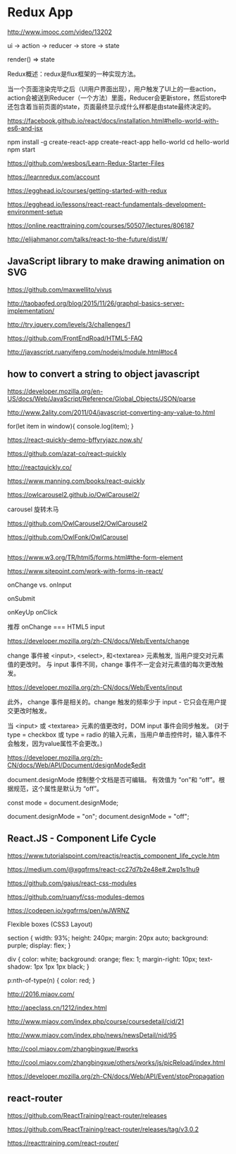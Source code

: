 # Redux App


http://www.imooc.com/video/13202


ui -> action -> reducer -> store -> state 


render() => state


Redux概述：redux是flux框架的一种实现方法。

当一个页面渲染完毕之后（UI用户界面出现），用户触发了UI上的一些action，action会被送到Reducer（一个方法）里面，Reducer会更新store，然后store中还包含着当前页面的state，页面最终显示成什么样都是由state最终决定的。




https://facebook.github.io/react/docs/installation.html#hello-world-with-es6-and-jsx

npm install -g create-react-app
create-react-app hello-world
cd hello-world
npm start






https://github.com/wesbos/Learn-Redux-Starter-Files

https://learnredux.com/account



https://egghead.io/courses/getting-started-with-redux

https://egghead.io/lessons/react-react-fundamentals-development-environment-setup


https://online.reacttraining.com/courses/50507/lectures/806187



http://elijahmanor.com/talks/react-to-the-future/dist/#/












## JavaScript library to make drawing animation on SVG


https://github.com/maxwellito/vivus

http://taobaofed.org/blog/2015/11/26/graphql-basics-server-implementation/





http://try.jquery.com/levels/3/challenges/1


https://github.com/FrontEndRoad/HTML5-FAQ


http://javascript.ruanyifeng.com/nodejs/module.html#toc4





## how to convert a string to object javascript

https://developer.mozilla.org/en-US/docs/Web/JavaScript/Reference/Global_Objects/JSON/parse


http://www.2ality.com/2011/04/javascript-converting-any-value-to.html






for(let item in window){
    console.log(item);
}






https://react-quickly-demo-bffyryjazc.now.sh/


https://github.com/azat-co/react-quickly

http://reactquickly.co/

https://www.manning.com/books/react-quickly

https://owlcarousel2.github.io/OwlCarousel2/


carousel 旋转木马


https://github.com/OwlCarousel2/OwlCarousel2


https://github.com/OwlFonk/OwlCarousel




## 

https://www.w3.org/TR/html5/forms.html#the-form-element

https://www.sitepoint.com/work-with-forms-in-react/




onChange vs. onInput

onSubmit

onKeyUp
onClick

推荐 onChange === HTML5 input







https://developer.mozilla.org/zh-CN/docs/Web/Events/change


change 事件被 &lt;input>, &lt;select>, 和&lt;textarea> 元素触发, 当用户提交对元素值的更改时。
与 input 事件不同，change 事件不一定会对元素值的每次更改触发。


https://developer.mozilla.org/zh-CN/docs/Web/Events/input

此外， change 事件是相关的。change 触发的频率少于 input - 它只会在用户提交更改时触发。


当 &lt;input> 或 &lt;textarea> 元素的值更改时，DOM input 事件会同步触发。
(对于 type = checkbox 或 type = radio 的输入元素，当用户单击控件时，输入事件不会触发，因为value属性不会更改。) 




https://developer.mozilla.org/zh-CN/docs/Web/API/Document/designMode$edit

document.designMode 控制整个文档是否可编辑。
有效值为 “on”和 “off”。根据规范，这个属性是默认为 “off”。


const mode = document.designMode;

document.designMode = "on";
​document.designMode = "off";









## React.JS - Component Life Cycle


https://www.tutorialspoint.com/reactjs/reactjs_component_life_cycle.htm




https://medium.com/@xgqfrms/react-cc27d7b2e48e#.2wp1s1hu9






https://github.com/gajus/react-css-modules

https://github.com/ruanyf/css-modules-demos





https://codepen.io/xgqfrms/pen/wJWRNZ


Flexible boxes (CSS3 Layout) 


section {
    width: 93%;
    height: 240px;
    margin: 20px auto;
    background: purple;
    display: flex;
}

div {
    color: white;
    background: orange;
    flex: 1;
    margin-right: 10px;
    text-shadow: 1px 1px 1px black;
}


p:nth-of-type(n) { color: red; }




http://2016.miaov.com/

http://apeclass.cn/1212/index.html



http://www.miaov.com/index.php/course/coursedetail/cid/21



http://www.miaov.com/index.php/news/newsDetail/nid/95

http://cool.miaov.com/zhangbingxue/#works


http://cool.miaov.com/zhangbingxue/others/works/js/picReload/index.html



https://developer.mozilla.org/zh-CN/docs/Web/API/Event/stopPropagation





## react-router


https://github.com/ReactTraining/react-router/releases


https://github.com/ReactTraining/react-router/releases/tag/v3.0.2


https://reacttraining.com/react-router/






